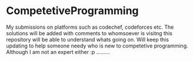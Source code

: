 # CompetetiveProgramming
My submissions on platforms such as codechef, codeforces etc.
The solutions will be added with comments to whomsoever is visitng this repository will be able to understand whats going on.
Will keep this updating to help someone needy who is new to competetive programming.
Although I am not an expert either :p
.........
